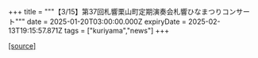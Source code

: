 +++
title = """【3/15】第37回札響栗山町定期演奏会札響ひなまつりコンサート"""
date = 2025-01-20T03:00:00.000Z
expiryDate = 2025-02-13T19:15:57.871Z
tags = ["kuriyama","news"]
+++


[[source]](https://www.town.kuriyama.hokkaido.jp/soshiki/55/30050.html)
